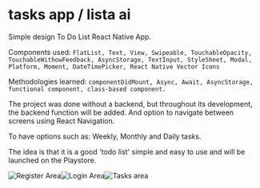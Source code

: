 
# tasks app / lista ai
Simple design To Do List React Native App.

Components used: `FlatList, Text, View, Swipeable, TouchableOpacity, TouchableWithowFeedback, AsyncStorage, TextInput, StyleSheet, Modal, Platform, Moment, DateTimePicker, React Native Vector Icons`

Methodologies learned: `componentDidMount, Async, Await, AsyncStorage, functional component, class-based component.`

The project was done without a backend, but throughout its development, the backend function will be added.
And option to navigate between screens using React Navigation.

To have options such as: Weekly, Monthly and Daily tasks.

The idea is that it is a good 'todo list' simple and easy to use and will be launched on the Playstore.

![Register Area](https://i.ibb.co/L81tvbK/Screenshot-1610021853.png)![Login Area](https://i.ibb.co/k9fwfkm/Screenshot-1610021834.png)![Tasks area](https://i.ibb.co/djvtj3X/Screenshot-1610021813.png)

